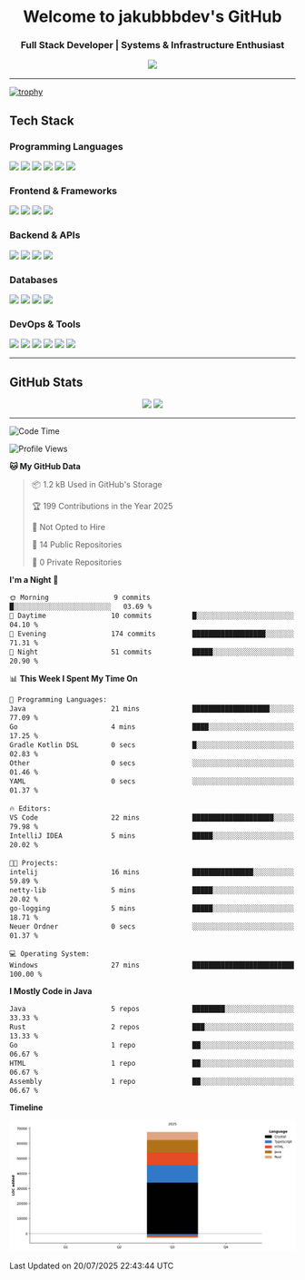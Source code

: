
<h1 align="center">Welcome to jakubbbdev's GitHub</h1>
<h3 align="center">Full Stack Developer | Systems & Infrastructure Enthusiast</h3>

<p align="center">
  <img src="https://readme-typing-svg.herokuapp.com?font=Fira+Code&duration=3000&pause=1000&center=true&vCenter=true&width=435&lines=Open+Source+Enthusiast;Frontend+%7C+Backend+%7C+DevOps;Always+Learning+%26+Building" />
</p>

---

[![trophy](https://github-profile-trophy.vercel.app/?username=jakubbbdev&margin-w=15&theme=darkhub&no-bg=true&no-frame=true)](https://github.com/ryo-ma/github-profile-trophy)

## Tech Stack

### Programming Languages
<div align="left">
  <img src="https://img.shields.io/badge/Java-ED8B00?style=for-the-badge&logo=java&logoColor=white"/>
  <img src="https://img.shields.io/badge/Rust-000000?style=for-the-badge&logo=rust&logoColor=white"/>
  <img src="https://img.shields.io/badge/Go-00ADD8?style=for-the-badge&logo=go&logoColor=white"/>
  <img src="https://img.shields.io/badge/TypeScript-3178C6?style=for-the-badge&logo=typescript&logoColor=white"/>
  <img src="https://img.shields.io/badge/Python-3776AB?style=for-the-badge&logo=python&logoColor=white"/>
  <img src="https://img.shields.io/badge/C/C++-00599C?style=for-the-badge&logo=c&logoColor=white"/>
</div>

### Frontend & Frameworks
<div align="left">
  <img src="https://img.shields.io/badge/React-61DAFB?style=for-the-badge&logo=react&logoColor=black"/>
  <img src="https://img.shields.io/badge/Next.js-000000?style=for-the-badge&logo=next.js&logoColor=white"/>
  <img src="https://img.shields.io/badge/Tailwind_CSS-38B2AC?style=for-the-badge&logo=tailwind-css&logoColor=white"/>
  <img src="https://img.shields.io/badge/Vite-646CFF?style=for-the-badge&logo=vite&logoColor=white"/>
</div>

### Backend & APIs
<div align="left">
  <img src="https://img.shields.io/badge/Spring_Boot-6DB33F?style=for-the-badge&logo=spring-boot&logoColor=white"/>
  <img src="https://img.shields.io/badge/FastAPI-009688?style=for-the-badge&logo=fastapi&logoColor=white"/>
  <img src="https://img.shields.io/badge/Express-000000?style=for-the-badge&logo=express&logoColor=white"/>
  <img src="https://img.shields.io/badge/Node.js-339933?style=for-the-badge&logo=node.js&logoColor=white"/>
</div>

### Databases
<div align="left">
  <img src="https://img.shields.io/badge/PostgreSQL-4169E1?style=for-the-badge&logo=postgresql&logoColor=white"/>
  <img src="https://img.shields.io/badge/MySQL-005C84?style=for-the-badge&logo=mysql&logoColor=white"/>
  <img src="https://img.shields.io/badge/MongoDB-13aa52?style=for-the-badge&logo=mongodb&logoColor=white"/>
  <img src="https://img.shields.io/badge/Redis-DC382D?style=for-the-badge&logo=redis&logoColor=white"/>
</div>

### DevOps & Tools
<div align="left">
  <img src="https://img.shields.io/badge/Docker-2496ED?style=for-the-badge&logo=docker&logoColor=white"/>
  <img src="https://img.shields.io/badge/Kubernetes-326CE5?style=for-the-badge&logo=kubernetes&logoColor=white"/>
  <img src="https://img.shields.io/badge/GitHub_Actions-2088FF?style=for-the-badge&logo=githubactions&logoColor=white"/>
  <img src="https://img.shields.io/badge/Nginx-009639?style=for-the-badge&logo=nginx&logoColor=white"/>
  <img src="https://img.shields.io/badge/Linux-FCC624?style=for-the-badge&logo=linux&logoColor=black"/>
  <img src="https://img.shields.io/badge/Ubuntu-E95420?style=for-the-badge&logo=ubuntu&logoColor=white"/>
</div>

---

## GitHub Stats

<div align="center">
  <img src="https://github-readme-stats.vercel.app/api?username=jakubbbdev&theme=dark&area=true&order=5&hide_border=true&hide_title=true" />
  <img src="https://github-readme-streak-stats.herokuapp.com/?user=jakubbbdev&theme=dark&area=true&order=5&hide_border=true&hide_title=true" />
</div>

---

<!--START_SECTION:waka-->
![Code Time](http://img.shields.io/badge/Code%20Time-1%20hr-blue)

![Profile Views](http://img.shields.io/badge/Profile%20Views-33-blue)

**🐱 My GitHub Data** 

> 📦 1.2 kB Used in GitHub's Storage 
 > 
> 🏆 199 Contributions in the Year 2025
 > 
> 🚫 Not Opted to Hire
 > 
> 📜 14 Public Repositories 
 > 
> 🔑 0 Private Repositories 
 > 
**I'm a Night 🦉** 

```text
🌞 Morning                9 commits           █░░░░░░░░░░░░░░░░░░░░░░░░   03.69 % 
🌆 Daytime                10 commits          █░░░░░░░░░░░░░░░░░░░░░░░░   04.10 % 
🌃 Evening                174 commits         ██████████████████░░░░░░░   71.31 % 
🌙 Night                  51 commits          █████░░░░░░░░░░░░░░░░░░░░   20.90 % 
```


📊 **This Week I Spent My Time On** 

```text
💬 Programming Languages: 
Java                     21 mins             ███████████████████░░░░░░   77.09 % 
Go                       4 mins              ████░░░░░░░░░░░░░░░░░░░░░   17.25 % 
Gradle Kotlin DSL        0 secs              █░░░░░░░░░░░░░░░░░░░░░░░░   02.83 % 
Other                    0 secs              ░░░░░░░░░░░░░░░░░░░░░░░░░   01.46 % 
YAML                     0 secs              ░░░░░░░░░░░░░░░░░░░░░░░░░   01.37 % 

🔥 Editors: 
VS Code                  22 mins             ████████████████████░░░░░   79.98 % 
IntelliJ IDEA            5 mins              █████░░░░░░░░░░░░░░░░░░░░   20.02 % 

🐱‍💻 Projects: 
intelij                  16 mins             ███████████████░░░░░░░░░░   59.89 % 
netty-lib                5 mins              █████░░░░░░░░░░░░░░░░░░░░   20.02 % 
go-logging               5 mins              █████░░░░░░░░░░░░░░░░░░░░   18.71 % 
Neuer Ordner             0 secs              ░░░░░░░░░░░░░░░░░░░░░░░░░   01.37 % 

💻 Operating System: 
Windows                  27 mins             █████████████████████████   100.00 % 
```

**I Mostly Code in Java** 

```text
Java                     5 repos             ████████░░░░░░░░░░░░░░░░░   33.33 % 
Rust                     2 repos             ███░░░░░░░░░░░░░░░░░░░░░░   13.33 % 
Go                       1 repo              ██░░░░░░░░░░░░░░░░░░░░░░░   06.67 % 
HTML                     1 repo              ██░░░░░░░░░░░░░░░░░░░░░░░   06.67 % 
Assembly                 1 repo              ██░░░░░░░░░░░░░░░░░░░░░░░   06.67 % 
```



**Timeline**

![Lines of Code chart](https://raw.githubusercontent.com/jakubbbdev/jakubbbdev/main/assets/bar_graph.png)


 Last Updated on 20/07/2025 22:43:44 UTC
<!--END_SECTION:waka-->

